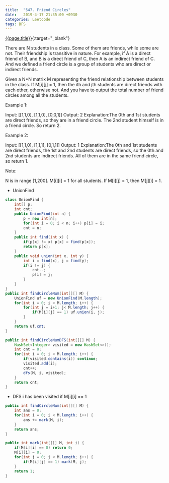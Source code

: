 ```yaml
---
title:  "547. Friend Circles"
date:   2019-4-17 21:35:00 +0930
categories: Leetcode
tags: BFS
---
```


[{{page.title}}](https://leetcode.com/problems/friend-circles/){:target="_blank"}

There are N students in a class. Some of them are friends, while some are not. Their friendship is transitive in nature. For example, if A is a direct friend of B, and B is a direct friend of C, then A is an indirect friend of C. And we defined a friend circle is a group of students who are direct or indirect friends.

Given a N*N matrix M representing the friend relationship between students in the class. If M[i][j] = 1, then the ith and jth students are direct friends with each other, otherwise not. And you have to output the total number of friend circles among all the students.

Example 1:

Input:
[[1,1,0],
[1,1,0],
[0,0,1]]
Output: 2
Explanation:The 0th and 1st students are direct friends, so they are in a friend circle.
The 2nd student himself is in a friend circle. So return 2.

Example 2:

Input:
[[1,1,0],
[1,1,1],
[0,1,1]]
Output: 1
Explanation:The 0th and 1st students are direct friends, the 1st and 2nd students are direct friends,
so the 0th and 2nd students are indirect friends. All of them are in the same friend circle, so return 1.

Note:

 N is in range [1,200].
 M[i][i] = 1 for all students.
 If M[i][j] = 1, then M[j][i] = 1.


* UnionFind

```java
class UnionFind {
    int[] p;
    int cnt;
    public UnionFind(int n) {
        p = new int[n];
        for(int i = 0; i < n; i++) p[i] = i;
        cnt = n;
    }
    public int find(int x) {
        if(p[x] != x) p[x] = find(p[x]);
        return p[x];
    }
    public void union(int x, int y) {
        int i = find(x), j = find(y);
        if(i != j) {
            cnt--;
            p[i] = j;
        }
    }
}
public int findCircleNum(int[][] M) {
    UnionFind uf = new UnionFind(M.length);
    for(int i = 0; i < M.length; i++) {
        for(int j = i+1; j< M.length; j++) {
            if(M[i][j] == 1) uf.union(i, j);
        }
    }
    return uf.cnt;
}

public int findCircleNumDFS(int[][] M) {
    HashSet<Integer> visited = new HashSet<>();
    int cnt = 0;
    for(int i = 0; i < M.length; i++) {
        if(visited.contains(i)) continue;
        visited.add(i);
        cnt++;
        dfs(M, i, visited);
    }
    return cnt;
}
```
* DFS
i has been visited if M[i][i] == 1

```java
public int findCircleNum(int[][] M) {
    int ans = 0;
    for(int i = 0; i < M.length; i++) {
        ans += mark(M, i);
    }
    return ans;
}

public int mark(int[][] M, int i) {
    if(M[i][i] == 0) return 0;
    M[i][i] = 0;
    for(int j = 0; j < M.length; j++) {
        if(M[i][j] == 1) mark(M, j);
    }
    return 1;
}
```
